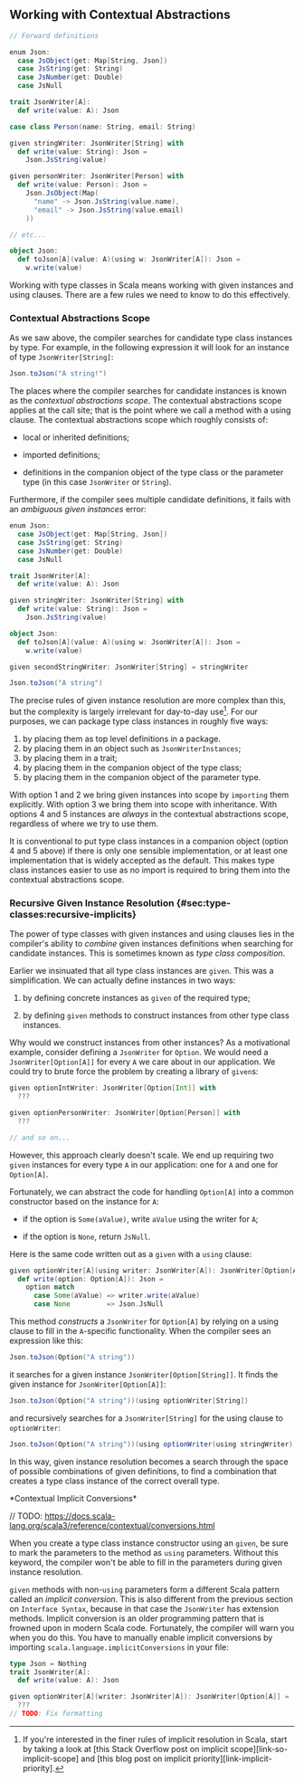 ## Working with Contextual Abstractions

```scala mdoc:invisible
// Forward definitions

enum Json:
  case JsObject(get: Map[String, Json])
  case JsString(get: String)
  case JsNumber(get: Double)
  case JsNull

trait JsonWriter[A]:
  def write(value: A): Json

case class Person(name: String, email: String)

given stringWriter: JsonWriter[String] with
  def write(value: String): Json =
    Json.JsString(value)

given personWriter: JsonWriter[Person] with
  def write(value: Person): Json =
    Json.JsObject(Map(
      "name" -> Json.JsString(value.name),
      "email" -> Json.JsString(value.email)
    ))

// etc...

object Json:
  def toJson[A](value: A)(using w: JsonWriter[A]): Json =
    w.write(value)
```

Working with type classes in Scala means
working with given instances and using clauses.
There are a few rules we need to know to do this effectively.

### Contextual Abstractions Scope

As we saw above, the compiler searches
for candidate type class instances by type.
For example, in the following expression
it will look for an instance of type
`JsonWriter[String]`:

```scala mdoc:silent
Json.toJson("A string!")
```

The places where the compiler searches for candidate instances
is known as the *contextual abstractions scope*.
The contextual abstractions scope applies at the call site;
that is the point where we call a method with a using clause.
The contextual abstractions scope which roughly consists of:

- local or inherited definitions;

- imported definitions;

- definitions in the companion object
  of the type class or the parameter type
  (in this case `JsonWriter` or `String`).

Furthermore, if the compiler sees multiple candidate definitions,
it fails with an *ambiguous given instances* error:

```scala mdoc:invisible:reset-object
enum Json:
  case JsObject(get: Map[String, Json])
  case JsString(get: String)
  case JsNumber(get: Double)
  case JsNull

trait JsonWriter[A]:
  def write(value: A): Json

given stringWriter: JsonWriter[String] with
  def write(value: String): Json =
    Json.JsString(value)

object Json:
  def toJson[A](value: A)(using w: JsonWriter[A]): Json =
    w.write(value)
```
```scala mdoc:fail
given secondStringWriter: JsonWriter[String] = stringWriter

Json.toJson("A string")
```

The precise rules of given instance resolution are more complex than this,
but the complexity is largely irrelevant for day-to-day use[^implicit-search].
For our purposes, we can package type class instances in roughly five ways:

1. by placing them as top level definitions in a package.
2. by placing them in an object such as `JsonWriterInstances`;
3. by placing them in a trait;
4. by placing them in the companion object of the type class;
5. by placing them in the companion object of the parameter type.

With option 1 and 2 we bring given instances into scope by `importing` them explicitly.
With option 3 we bring them into scope with inheritance.
With options 4 and 5 instances are *always* in the contextual abstractions scope,
regardless of where we try to use them.

It is conventional to put type class instances in a companion object (option 4 and 5 above)
if there is only one sensible implementation,
or at least one implementation that is widely accepted as the default.
This makes type class instances easier to use
as no import is required to bring them into the contextual abstractions scope.

[^implicit-search]: If you're interested in the finer rules of implicit resolution in Scala,
start by taking a look at [this Stack Overflow post on implicit scope][link-so-implicit-scope]
and [this blog post on implicit priority][link-implicit-priority].


### Recursive Given Instance Resolution {#sec:type-classes:recursive-implicits}

The power of type classes with given instances and using clauses lies in
the compiler's ability to *combine* given instances definitions
when searching for candidate instances.
This is sometimes known as *type class composition*.

Earlier we insinuated that all type class instances
are `given`. This was a simplification.
We can actually define instances in two ways:

1. by defining concrete instances as
   `given` of the required type;

2. by defining `given` methods to
   construct instances from other type class instances.

Why would we construct instances from other instances?
As a motivational example,
consider defining a `JsonWriter` for `Option`.
We would need a `JsonWriter[Option[A]]`
for every `A` we care about in our application.
We could try to brute force the problem by creating
a library of `given`s:

```scala
given optionIntWriter: JsonWriter[Option[Int]] with
  ???

given optionPersonWriter: JsonWriter[Option[Person]] with
  ???

// and so on...
```

However, this approach clearly doesn't scale.
We end up requiring two `given` instances
for every type `A` in our application:
one for `A` and one for `Option[A]`.

Fortunately, we can abstract the code for handling `Option[A]`
into a common constructor based on the instance for `A`:

- if the option is `Some(aValue)`,
  write `aValue` using the writer for `A`;

- if the option is `None`, return `JsNull`.

Here is the same code written out as a `given` with a `using` clause:

```scala mdoc:silent
given optionWriter[A](using writer: JsonWriter[A]): JsonWriter[Option[A]] with
  def write(option: Option[A]): Json =
    option match
      case Some(aValue) => writer.write(aValue)
      case None         => Json.JsNull
```

This method *constructs* a `JsonWriter` for `Option[A]` by
relying on a using clause to
fill in the `A`-specific functionality.
When the compiler sees an expression like this:

```scala mdoc:silent
Json.toJson(Option("A string"))
```

it searches for a given instance `JsonWriter[Option[String]]`.
It finds the given instance for `JsonWriter[Option[A]]`:

```scala mdoc:silent
Json.toJson(Option("A string"))(using optionWriter[String])
```

and recursively searches for a `JsonWriter[String]`
for the using clause to `optionWriter`:

```scala mdoc:silent
Json.toJson(Option("A string"))(using optionWriter(using stringWriter))
```

In this way, given instance resolution becomes
a search through the space of possible combinations
of given definitions, to find
a combination that creates a type class instance
of the correct overall type.

<div class="callout callout-warning">
*Contextual Implicit Conversions*

// TODO: https://docs.scala-lang.org/scala3/reference/contextual/conversions.html

When you create a type class instance constructor
using an `given`,
be sure to mark the parameters to the method
as `using` parameters.
Without this keyword, the compiler won't be able to
fill in the parameters during given instance resolution.

`given` methods with non-`using` parameters
form a different Scala pattern called an *implicit conversion*. 
This is also different from the previous section on `Interface Syntax`, 
because in that case the `JsonWriter` has extension methods. 
Implicit conversion is an older programming pattern
that is frowned upon in modern Scala code.
Fortunately, the compiler will warn you when you do this.
You have to manually enable implicit conversions
by importing `scala.language.implicitConversions` in your file:

```scala mdoc:invisible:reset
type Json = Nothing
trait JsonWriter[A]:
  def write(value: A): Json
```
```scala modc:warn
given optionWriter[A](writer: JsonWriter[A]): JsonWriter[Option[A]] =
  ???
// TODO: Fix formatting
```
</div>
